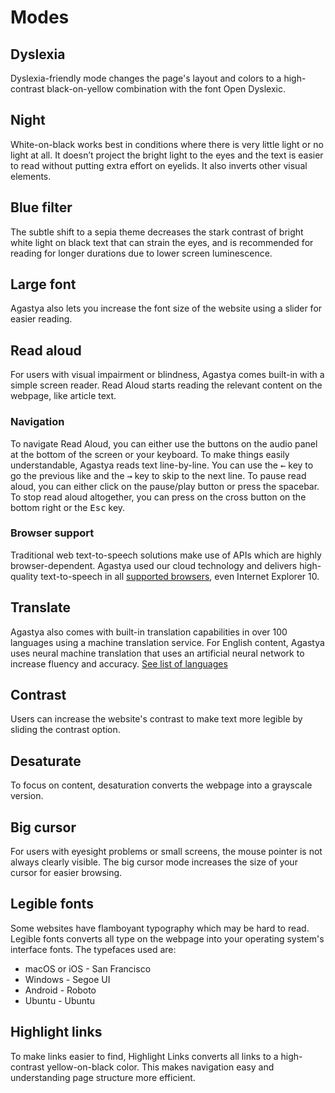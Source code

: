 # Modes

## Dyslexia

Dyslexia-friendly mode changes the page's layout and colors to a high-contrast black-on-yellow combination with the font Open Dyslexic.

## Night

White-on-black works best in conditions where there is very little light or no light at all. It doesn’t project the bright light to the eyes and the text is easier to read without putting extra effort on eyelids. It also inverts other visual elements.

## Blue filter

The subtle shift to a sepia theme decreases the stark contrast of bright white light on black text that can strain the eyes, and is recommended for reading for longer durations due to lower screen luminescence.

## Large font

Agastya also lets you increase the font size of the website using a slider for easier reading.

## Read aloud

For users with visual impairment or blindness, Agastya comes built-in with a simple screen reader. Read Aloud starts reading the relevant content on the webpage, like article text.

### Navigation

To navigate Read Aloud, you can either use the buttons on the audio panel at the bottom of the screen or your keyboard. To make things easily understandable, Agastya reads text line-by-line. You can use the <kbd>&larr;</kbd> key to go the previous like and the <kbd>&rarr;</kbd> key to skip to the next line. To pause read aloud, you can either click on the pause/play button or press the spacebar. To stop read aloud altogether, you can press on the cross button on the bottom right or the <kbd>Esc</kbd> key.

### Browser support

Traditional web text-to-speech solutions make use of APIs which are highly browser-dependent. Agastya used our cloud technology and delivers high-quality text-to-speech in all [supported browsers](/usage-guidelines/browsers.html), even Internet Explorer 10.

## Translate

Agastya also comes with built-in translation capabilities in over 100 languages using a machine translation service. For English content, Agastya uses neural machine translation that uses an artificial neural network to increase fluency and accuracy. [See list of languages](/usage-guidelines/supported-languages.html)

## Contrast

Users can increase the website's contrast to make text more legible by sliding the contrast option.

## Desaturate

To focus on content, desaturation converts the webpage into a grayscale version.

## Big cursor

For users with eyesight problems or small screens, the mouse pointer is not always clearly visible. The big cursor mode increases the size of your cursor for easier browsing.

## Legible fonts

Some websites have flamboyant typography which may be hard to read. Legible fonts converts all type on the webpage into your operating system's interface fonts. The typefaces used are:

- macOS or iOS - San Francisco
- Windows - Segoe UI
- Android - Roboto
- Ubuntu - Ubuntu

## Highlight links

To make links easier to find, Highlight Links converts all links to a high-contrast yellow-on-black color. This makes navigation easy and understanding page structure more efficient.